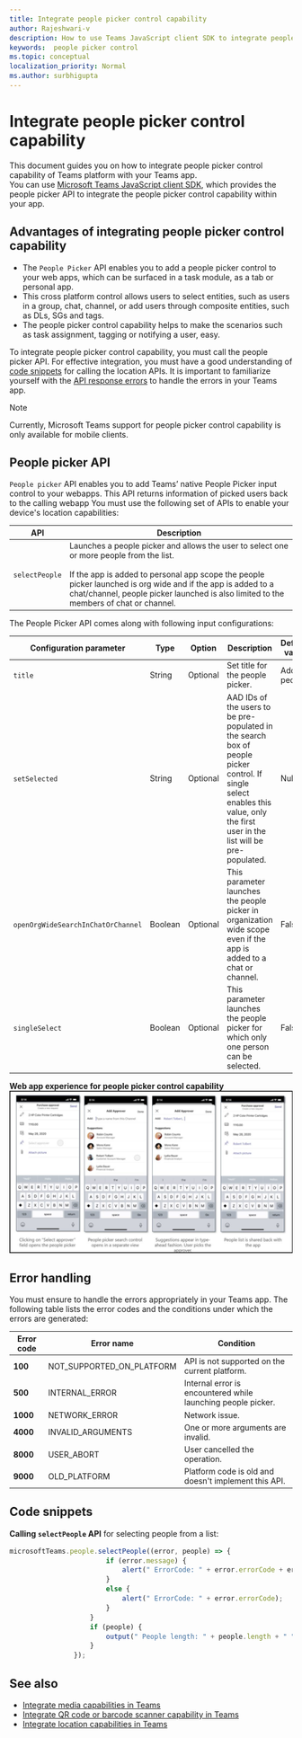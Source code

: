 ```yaml
---
title: Integrate people picker control capability
author: Rajeshwari-v
description: How to use Teams JavaScript client SDK to integrate people picker control capability
keywords:  people picker control
ms.topic: conceptual
localization_priority: Normal
ms.author: surbhigupta
---
```


# Integrate people picker control capability 

This document guides you on how to integrate people picker control capability of Teams platform with your Teams app.  
You can use [Microsoft Teams JavaScript client SDK](/javascript/api/overview/msteams-client?view=msteams-client-js-latest&preserve-view=true), which provides the people picker API to integrate the people picker control capability within your app. 

## Advantages of integrating people picker control capability

* The `People Picker` API enables you to add a people picker control to your web apps, which can be surfaced in a task module, as a tab or personal app. 
* This cross platform control allows users to select entities, such as users in a group, chat, channel, or add users through composite entities, such as DLs, SGs and tags. 
* The people picker control capability helps to make the scenarios such as task assignment, tagging or notifying a user, easy. 

To integrate people picker control capability, you must call the people picker API. For effective integration, you must have a good understanding of [code snippets](#code-snippets) for calling the location APIs. 
It is important to familiarize yourself with the [API response errors](#error-handling) to handle the errors in your Teams app.

> [!NOTE] 
> Currently, Microsoft Teams support for people picker control capability is only available for mobile clients.

## People picker API 

`People picker` API enables you to add Teams’ native People Picker input control to your webapps. This API returns information of picked users back to the calling webapp 
You must use the following set of APIs to enable your device's location capabilities:

| API      | Description   |
| --- | --- |
|`selectPeople`|Launches a people picker and allows the user to select one or more people from the list.<br/><br/>If the app is added to personal app scope the people picker launched is org wide and if the app is added to a chat/channel, people picker launched is also limited to the members of chat or channel.|

The People Picker API comes along with following input configurations:

|Configuration parameter|Type|Option|Description| Default value|
|-----|------|----------|--------------|------|
|`title`| String|Optional| Set title for the people picker.| Add people|
|`setSelected`|String| Optional| AAD IDs of the users to be pre-populated in the search box of people picker control. If single select enables this value, only the first user in the list will be pre-populated.| Null |
|`openOrgWideSearchInChatOrChannel`|Boolean | Optional|This parameter launches the people picker in organization wide scope even if the app is added to a chat or channel. | False |
|`singleSelect`|Boolean| Optional| This parameter launches the people picker for which only one person can be selected. | False|

**Web app experience for people picker control capability**
![web app experience for people picker control capability](../../assets/images/tabs/people-picker-control-capability.png)

## Error handling

You must ensure to handle the errors appropriately in your Teams app. The following table lists the error codes and the conditions under which the errors are generated: 

|Error code |  Error name     | Condition|
| --------- | --------------- | -------- |
| **100** | NOT_SUPPORTED_ON_PLATFORM | API is not supported on the current platform.|
| **500** | INTERNAL_ERROR | Internal error is encountered while launching people picker.|
| **1000** | NETWORK_ERROR | Network issue.|
| **4000** | INVALID_ARGUMENTS | One or more arguments are invalid.|
| **8000** | USER_ABORT |User cancelled the operation.|
| **9000** | OLD_PLATFORM | Platform code is old and doesn't implement this API.|

## Code snippets

**Calling `selectPeople` API** for selecting people from a list:

```javascript
microsoftTeams.people.selectPeople((error, people) => {                    if (error) {
                        if (error.message) {
                            alert(" ErrorCode: " + error.errorCode + error.message);
                        }
                        else {
                            alert(" ErrorCode: " + error.errorCode);
                        }
                    }
                    if (people) {
                        output(" People length: " + people.length + " " + JSON.stringify(people));
                    }
                });
```
## See also

* [Integrate media capabilities in Teams](mobile-camera-image-permissions.md)
* [Integrate QR code or barcode scanner capability in Teams](qr-barcode-scanner-capability.md)
* [Integrate location capabilities in Teams](location-capability.md)
